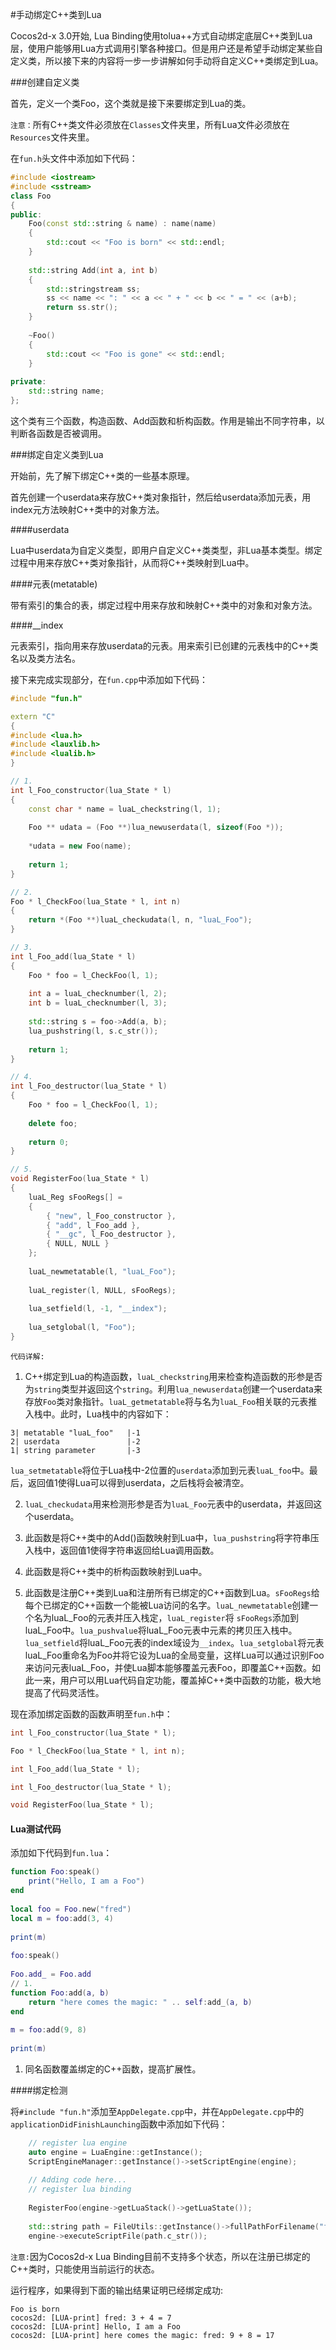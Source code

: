 #手动绑定C++类到Lua

Cocos2d-x 3.0开始, Lua Binding使用tolua++方式自动绑定底层C++类到Lua层，使用户能够用Lua方式调用引擎各种接口。但是用户还是希望手动绑定某些自定义类，所以接下来的内容将一步一步讲解如何手动将自定义C++类绑定到Lua。

###创建自定义类

首先，定义一个类Foo，这个类就是接下来要绑定到Lua的类。

`注意：`所有C++类文件必须放在`Classes`文件夹里，所有Lua文件必须放在`Resources`文件夹里。

在`fun.h`头文件中添加如下代码：

```cpp
#include <iostream>
#include <sstream>
class Foo
{
public:
    Foo(const std::string & name) : name(name)
    {
        std::cout << "Foo is born" << std::endl;
    }
    
    std::string Add(int a, int b)
    {
        std::stringstream ss;
        ss << name << ": " << a << " + " << b << " = " << (a+b);
        return ss.str();
    }
    
    ~Foo()
    {
        std::cout << "Foo is gone" << std::endl;
    }
    
private:
    std::string name;
};
```

这个类有三个函数，构造函数、Add函数和析构函数。作用是输出不同字符串，以判断各函数是否被调用。

###绑定自定义类到Lua

开始前，先了解下绑定C++类的一些基本原理。

首先创建一个userdata来存放C++类对象指针，然后给userdata添加元表，用index元方法映射C++类中的对象方法。

####userdata

Lua中userdata为自定义类型，即用户自定义C++类类型，非Lua基本类型。绑定过程中用来存放C++类对象指针，从而将C++类映射到Lua中。

####元表(metatable)

带有索引的集合的表，绑定过程中用来存放和映射C++类中的对象和对象方法。

####__index

元表索引，指向用来存放userdata的元表。用来索引已创建的元表栈中的C++类名以及类方法名。

接下来完成实现部分，在`fun.cpp`中添加如下代码：

```cpp
#include "fun.h"

extern "C"
{
#include <lua.h>
#include <lauxlib.h>
#include <lualib.h>
}

// 1.
int l_Foo_constructor(lua_State * l)
{
    const char * name = luaL_checkstring(l, 1);
 
    Foo ** udata = (Foo **)lua_newuserdata(l, sizeof(Foo *));
    
    *udata = new Foo(name);
    
    return 1;
}

// 2.
Foo * l_CheckFoo(lua_State * l, int n)
{
    return *(Foo **)luaL_checkudata(l, n, "luaL_Foo");
}

// 3.
int l_Foo_add(lua_State * l)
{
    Foo * foo = l_CheckFoo(l, 1);
    
    int a = luaL_checknumber(l, 2);
    int b = luaL_checknumber(l, 3);
    
    std::string s = foo->Add(a, b);
    lua_pushstring(l, s.c_str());
    
    return 1;
}

// 4.
int l_Foo_destructor(lua_State * l)
{
    Foo * foo = l_CheckFoo(l, 1);
    
    delete foo;
    
    return 0;
}

// 5.
void RegisterFoo(lua_State * l)
{
    luaL_Reg sFooRegs[] =
    {
        { "new", l_Foo_constructor },
        { "add", l_Foo_add },
        { "__gc", l_Foo_destructor },
        { NULL, NULL }
    };
    
    luaL_newmetatable(l, "luaL_Foo");
    
    luaL_register(l, NULL, sFooRegs);
   
    lua_setfield(l, -1, "__index");
    
    lua_setglobal(l, "Foo");
}
```

`代码详解:`

1) C++绑定到Lua的构造函数，`luaL_checkstring`用来检查构造函数的形参是否为`string`类型并返回这个`string`。利用`lua_newuserdata`创建一个userdata来存放`Foo`类对象指针。`luaL_getmetatable`将与名为`luaL_Foo`相关联的元表推入栈中。此时，Lua栈中的内容如下：

```
3| metatable "luaL_foo"   |-1
2| userdata               |-2
1| string parameter       |-3
```

`lua_setmetatable`将位于Lua栈中-2位置的`userdata`添加到元表`luaL_foo`中。最后，返回值1使得Lua可以得到userdata，之后栈将会被清空。

2) `luaL_checkudata`用来检测形参是否为`luaL_Foo`元表中的userdata，并返回这个userdata。

3) 此函数是将C++类中的Add()函数映射到Lua中，`lua_pushstring`将字符串压入栈中，返回值1使得字符串返回给Lua调用函数。

4) 此函数是将C++类中的析构函数映射到Lua中。

5) 此函数是注册C++类到Lua和注册所有已绑定的C++函数到Lua。`sFooRegs`给每个已绑定的C++函数一个能被Lua访问的名字。`luaL_newmetatable`创建一个名为luaL_Foo的元表并压入栈定，`luaL_register`将 `sFooRegs`添加到luaL_Foo中。`lua_pushvalue`将luaL_Foo元表中元素的拷贝压入栈中。`lua_setfield`将luaL_Foo元表的index域设为`__index`。`lua_setglobal`将元表luaL_Foo重命名为Foo并将它设为Lua的全局变量，这样Lua可以通过识别Foo来访问元表luaL_Foo，并使Lua脚本能够覆盖元表Foo，即覆盖C++函数。如此一来，用户可以用Lua代码自定功能，覆盖掉C++类中函数的功能，极大地提高了代码灵活性。

现在添加绑定函数的函数声明至`fun.h`中：

```cpp
int l_Foo_constructor(lua_State * l);

Foo * l_CheckFoo(lua_State * l, int n);

int l_Foo_add(lua_State * l);

int l_Foo_destructor(lua_State * l);

void RegisterFoo(lua_State * l);
```

#### Lua测试代码

添加如下代码到`fun.lua`：

```lua
function Foo:speak()
    print("Hello, I am a Foo")
end
 
local foo = Foo.new("fred")
local m = foo:add(3, 4)
 
print(m)
 
foo:speak()
 
Foo.add_ = Foo.add
// 1.
function Foo:add(a, b)
    return "here comes the magic: " .. self:add_(a, b)
end
 
m = foo:add(9, 8)
 
print(m)
```
1. 同名函数覆盖绑定的C++函数，提高扩展性。

####绑定检测

将`#include "fun.h"`添加至`AppDelegate.cpp`中，并在`AppDelegate.cpp`中的`applicationDidFinishLaunching`函数中添加如下代码：

```cpp
    // register lua engine
    auto engine = LuaEngine::getInstance();
    ScriptEngineManager::getInstance()->setScriptEngine(engine);
    
    // Adding code here...
    // register lua binding
    
    RegisterFoo(engine->getLuaStack()->getLuaState());
    
    std::string path = FileUtils::getInstance()->fullPathForFilename("fun.lua");
    engine->executeScriptFile(path.c_str());
```

`注意:`因为Cocos2d-x Lua Binding目前不支持多个状态，所以在注册已绑定的C++类时，只能使用当前运行的状态。

运行程序，如果得到下面的输出结果证明已经绑定成功:

```
Foo is born
cocos2d: [LUA-print] fred: 3 + 4 = 7
cocos2d: [LUA-print] Hello, I am a Foo
cocos2d: [LUA-print] here comes the magic: fred: 9 + 8 = 17
```
